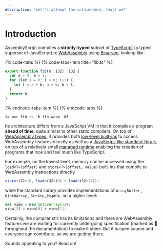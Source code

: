 ```yaml
---
description: 'Let''s attempt the unthinkable, shall we?'
---
```


# Introduction

AssemblyScript compiles a **strictly-typed** subset of [TypeScript](https://www.typescriptlang.org) \(a typed superset of JavaScript\) to [WebAssembly](https://webassembly.org) using [Binaryen](https://github.com/WebAssembly/binaryen), looking like:

{% code-tabs %}
{% code-tabs-item title="fib.ts" %}
```typescript
export function fib(n: i32): i32 {
  var a = 0, b = 1;
  for (let i = 0; i < n; i++) {
    let t = a + b; a = b; b = t;
  }
  return b;
}
```
{% endcode-tabs-item %}
{% endcode-tabs %}

```text
$> asc fib.ts -b fib.wasm -O3
```

Its architecture differs from a JavaScript VM in that it compiles a program **ahead of time**, quite similar to other static compilers. On top of [WebAssembly types](basics/types.md), it provides both [low-level built-ins](basics/environment.md) to access WebAssembly features directly as well as a [JavaScript-like standard library](details/stdlib/) on top of a relatively small [managed runtime](details/runtime.md) enabling the creation of programs that look and feel much like TypeScript.

For example, on the lowest level, memory can be accessed using the `load<T>(offset)` and `store<T>(offset, value)` built-ins that compile to WebAssembly instructions directly

```typescript
store<i32>(8, load<i32>(0) + load<i32>(4));
```

while the standard library provides implementations of `ArrayBuffer` , `Uint8Array` , `String` , `Map`etc. on a higher level:

```typescript
var view = new Int32Array(12);
view[2] = view[0] + view[1];
```

Certainly, the compiler still has its limitations and there are WebAssembly features we are waiting for currently undergoing specification \(marked as 🦄 throughout the documentation\) to make it shine. But it is open source and everyone can contribute, so we are getting there.

Sounds appealing to you? Read on!


